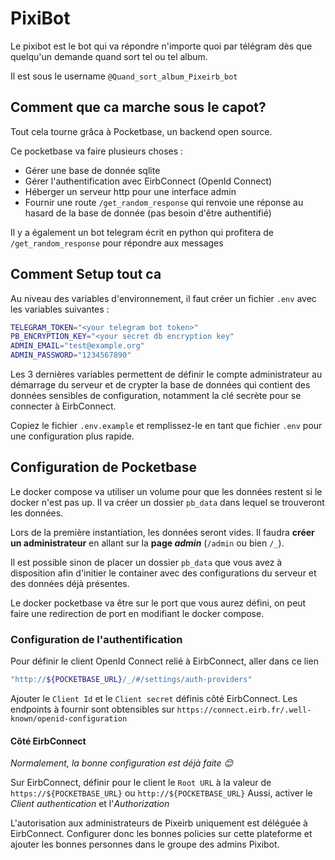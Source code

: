 # PixiBot

Le pixibot est le bot qui va répondre n'importe quoi par télégram dès que
quelqu'un demande quand sort tel ou tel album.  

Il est sous le username `@Quand_sort_album_Pixeirb_bot`

## Comment que ca marche sous le capot?

Tout cela tourne grâca à Pocketbase, un backend open source.

Ce pocketbase va faire plusieurs choses :

- Gérer une base de donnée sqlite
- Gérer l'authentification avec EirbConnect (OpenId Connect)
- Héberger un serveur http pour une interface admin
- Fournir une route `/get_random_response` qui renvoie une réponse au hasard de
la base de donnée (pas besoin d'être authentifié)

Il y a également un bot telegram écrit en python qui profitera de
`/get_random_response` pour répondre aux messages

## Comment Setup tout ca

Au niveau des variables d'environnement, il faut créer un fichier `.env` avec
les variables suivantes :

```sh
TELEGRAM_TOKEN="<your telegram bot token>"
PB_ENCRYPTION_KEY="<your secret db encryption key"
ADMIN_EMAIL="test@example.org"
ADMIN_PASSWORD="1234567890"
```

Les 3 dernières variables permettent de définir le compte administrateur au
démarrage du serveur et de crypter la base de données qui contient des données
sensibles de configuration, notamment la clé secrète pour se connecter à
EirbConnect.

Copiez le fichier `.env.example` et remplissez-le en tant que fichier `.env`
pour une configuration plus rapide.

## Configuration de Pocketbase

Le docker compose va utiliser un volume pour que les données restent si le
docker n'est pas up. Il va créer un dossier `pb_data` dans lequel se trouveront
les données.

Lors de la première instantiation, les données seront vides. Il faudra **créer
un administrateur** en allant sur la **page *admin*** (`/admin` ou bien `/_`).

Il est possible sinon de placer un dossier `pb_data` que vous avez à
disposition afin d'initier le container avec des configurations du serveur et
des données déjà présentes.

Le docker pocketbase va être sur le port que vous aurez défini, on peut faire
une redirection de port en modifiant le docker compose.

### Configuration de l'authentification

Pour définir le client OpenId Connect relié à EirbConnect, aller dans ce lien

```sh
"http://${POCKETBASE_URL}/_/#/settings/auth-providers"
```

Ajouter le `Client Id` et le `Client secret` définis côté EirbConnect.
Les endpoints à fournir sont obtensibles sur `https://connect.eirb.fr/.well-known/openid-configuration`

#### Côté EirbConnect

*Normalement, la bonne configuration est déjà faite 😊*

Sur EirbConnect, définir pour le client le `Root URL` à la valeur de
`https://${POCKETBASE_URL}` ou `http://${POCKETBASE_URL}`
Aussi, activer le *Client authentication* et l'*Authorization*

L'autorisation aux administrateurs de Pixeirb uniquement est déléguée à
EirbConnect. Configurer donc les bonnes policies sur cette plateforme et
ajouter les bonnes personnes dans le groupe des admins Pixibot.
